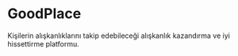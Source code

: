 # GoodPlace
Kişilerin alışkanlıklarını takip edebileceği alışkanlık kazandırma ve iyi hissettirme platformu.
